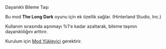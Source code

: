 Dayanıklı Bileme Taşı


Bu mod **The Long Dark** oyunu için ek özellik sağlar. (Hinterland Studio, Inc.)


Kullanım sırasında aşınmayı %1'e kadar azaltarak, bileme taşının dayanıklılığını arttırır.


Kurulum için [Mod Yükleyici](https://github.com/zeobviouslyfakeacc/ModLoaderInstaller) gerektirir.
